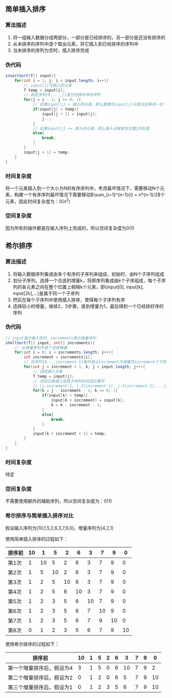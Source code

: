 ## 简单插入排序
### 算法描述
1. 将一组输入数据分成两部分，一部分是已经排序的，另一部分是还没有排序的
2. 从未排序的序列中逐个取出元素，将它插入到已经排序的序列中
3. 当未排序的序列为空时，插入排序完成

### 伪代码
```java
insertSort(T[] input){
    for(int i = 1, j; i < input.length; i++){
        // input[i]为插入的元素
        T temp = input[i];
        // 假定序列[0,...,j]是已经排好序的序列
        for(j = i - 1; j >= 0; ){
            // 如果input[j] > 插入的元素，那么需要将input[j]元素向后移动一位
            if(input[j] > temp){
                input[j + 1] = input[j];
                j--;
            }
            // 如果input[j] <= 插入的元素，那么插入点就是在位置j的后面
            else{
                break;
            }
        }
        input[j + 1] = temp;
    }
}
```

### 时间复杂度
将一个元素插入到一个大小为N的有序序列中，考虑最坏情况下，需要移动N个元素，构建一个有序序列最坏情况下需要移动$\sum_{i=1}^{n-1}{i} = n*(n-1)/2$个元素，因此时间复杂度为：$0(n^2)$

### 空间复杂度
因为所有的操作都是在输入序列上完成的，所以空间复杂度为$0(1)$

## 希尔排序
### 算法描述
1. 将输入数据序列看成由多个有序的子序列来组成，初始时，由N个子序列组成
2. 划分子序列。选择一个合适的增量k，将原序列看成由k个子序组成，每个子序列的各元素之间在整个位置上相隔k个元素，即{input[0], input[k], input[2k],...}是属于同一个子序列
3. 然后在每个子序列中使用插入排序，使得每个子序列有序
4. 选择较小的增量，继续2，3步骤，直到增量为1，最后得到一个已经排好序的序列

### 伪代码
```java
// input表示输入序列，increments表示增量序列
shellSort(T[] input, int[] increments){
    // 从增量序列中逐个选择增量
    for(int i = 0; i < increments.length; i++){
        int increment = increments[i];
        // 将序列[0,..,increment-1]看作是以increment为增量的increment个子序列，在序列[increment, ..., input.length-1]中使用插入排序，使得各子序列有序
        for(int j = increment + 1, k; j < input.length; j++){
            // 选择插入元素
            T temp = input[j];
            // 将该元素插入到其子序列的合适位置中
            // [j-increment-1, j-2(increment-1), j-3(increment-1),...]是已经有序的序列
            for(k = j - increment - 1; k >= 0; ){
                if(input[k] < temp){
                    input[k + increment] = input[k];
                    k = k - increment - 1;
                }
                else{
                    break;
                }
            }
            input[k + increment + 1] = temp;
        }
    }
}
```

### 时间复杂度
待定

### 空间复杂度
不需要使用额外的辅助序列，所以空间复杂度为：$0(1)$


### 希尔排序与简单插入排序对比
假设输入序列为[10,1,5,2,6,3,7,9,0]，增量序列为[4,2,1]

使用简单插入排序的过程如下：

| 排序前 | 10   | 1    | 5    | 2    | 6    | 3    | 7    | 9    | 0    |
| ------ | ---- | ---- | ---- | ---- | ---- | ---- | ---- | ---- | ---- |
| 第1次  | 1    | 10   | 5    | 2    | 6    | 3    | 7    | 9    | 0    |
| 第2次  | 1    | 5    | 10   | 2    | 6    | 3    | 7    | 9    | 0    |
| 第3次  | 1    | 2    | 5    | 10   | 6    | 3    | 7    | 9    | 0    |
| 第4次  | 1    | 2    | 5    | 6    | 10   | 3    | 7    | 9    | 0    |
| 第5次  | 1    | 2    | 3    | 5    | 6    | 10   | 7    | 9    | 0    |
| 第6次  | 1    | 2    | 3    | 5    | 6    | 7    | 10   | 9    | 0    |
| 第7次  | 1    | 2    | 3    | 5    | 6    | 7    | 9    | 10   | 0    |
| 第8次  | 0    | 1    | 2    | 3    | 5    | 6    | 7    | 9    | 10   |



使用希尔排序的过程如下：

| 排序前                    | 10   | 1    | 5    | 2    | 6    | 3    | 7    | 9    | 0    |
| ------------------------- | ---- | ---- | ---- | ---- | ---- | ---- | ---- | ---- | ---- |
| 第一个增量排序后，假设为4 | 3    | 1    | 5    | 0    | 6    | 10   | 7    | 9    | 2    |
| 第二个增量排序后，假设为2 | 0    | 1    | 2    | 0    | 6    | 5    | 7    | 9    | 10   |
| 第三个增量排序后，假设为1 | 0    | 1    | 2    | 3    | 5    | 6    | 7    | 9    | 10   |


